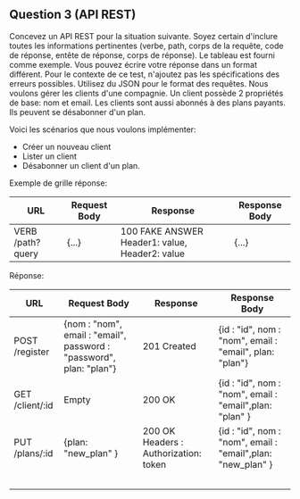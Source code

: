 ## Question 3 (API REST)

Concevez un API REST pour la situation suivante. Soyez certain d'inclure toutes les informations pertinentes (verbe, path, corps de la requête, code de réponse, entête de réponse, corps de réponse). Le tableau est fourni comme exemple. Vous pouvez écrire votre réponse dans un format différent. Pour le contexte de ce test, n'ajoutez pas les spécifications des erreurs possibles. Utilisez du JSON pour le format des requêtes. 
Nous voulons gérer les clients d'une compagnie. Un client possède 2 propriétés de base: nom et email. Les clients sont aussi abonnés à des plans payants. Ils peuvent se désabonner d'un plan. 

Voici les scénarios que nous voulons implémenter: 

* Créer un nouveau client
* Lister un client 
* Désabonner un client d'un plan.

Exemple de grille réponse:

| URL                              | Request Body                              | Response                                           | Response Body                                                         |
|----------------------------------|-------------------------------------------|----------------------------------------------------|-----------------------------------------------------------------------|
|          VERB /path?query        |{...}                                      | 100 FAKE ANSWER Header1: value, Header2: value     | {...}                                                                 |


Réponse:

| URL             | Request Body                                                        | Response                              | Response Body                                               |
|-----------------|---------------------------------------------------------------------|---------------------------------------|-------------------------------------------------------------|
| POST /register  | {nom : "nom", email : "email", password : "password", plan: "plan"} | 201 Created                           | {id : "id", nom : "nom", email : "email", plan: "plan"}     |
| GET /client/:id | Empty                                                               | 200 OK                                | {id : "id", nom : "nom", email : "email",plan: "plan" }     |
| PUT /plans/:id  | {plan: "new_plan" }                                                 | 200 OK Headers : Authorization: token | {id : "id", nom : "nom", email : "email",plan: "new_plan" } |
|                 |                                                                     |                                       |                                                             |
|                 |                                                                     |                                       |                                                             |
|                 |                                                                     |                                       |                                                             |
|                 |                                                                     |                                       |                                                             |
|                 |                                                                     |                                       |                                                             |

